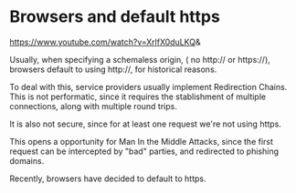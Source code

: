 # Browsers and default https

<https://www.youtube.com/watch?v=XrlfX0duLKQ>&

Usually, when specifying a schemaless origin, ( no http:// or https://), browsers default to using http://, for historical reasons.

To deal with this, service providers usually implement Redirection Chains.
This is not performatic, since it requires the stablishment of multiple connections, along with multiple round trips.

It is also not secure, since for at least one request we're not using https.

This opens a opportunity for Man In the Middle Attacks, since the first request can be intercepted by "bad" parties, and redirected to phishing domains.

Recently, browsers have decided to default to https.

